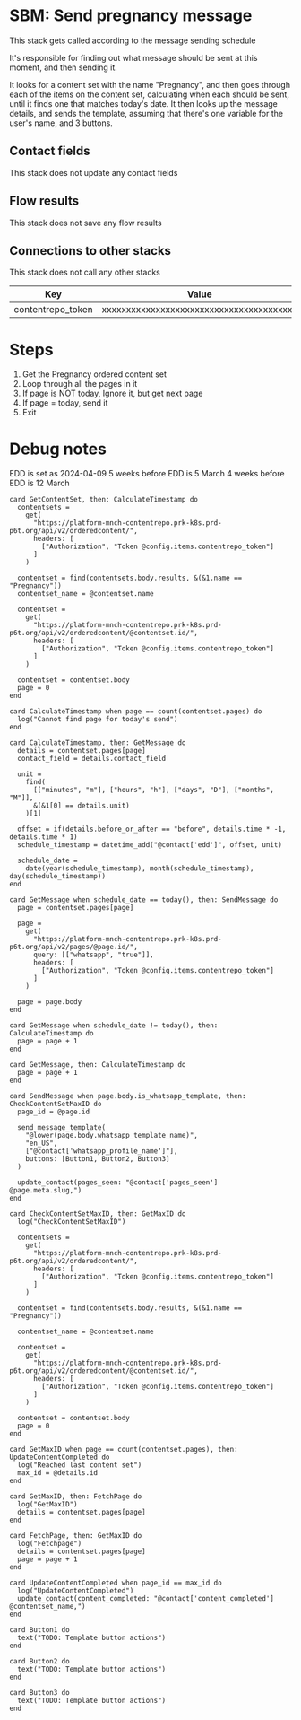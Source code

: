 # SBM: Send pregnancy message

This stack gets called according to the message sending schedule

It's responsible for finding out what message should be sent at this moment, and then sending it.

It looks for a content set with the name "Pregnancy", and then goes through each of the items on the content set, calculating when each should be sent, until it finds one that matches today's date. It then looks up the message details, and sends the template, assuming that there's one variable for the user's name, and 3 buttons.

## Contact fields

This stack does not update any contact fields

## Flow results

This stack does not save any flow results

## Connections to other stacks

This stack does not call any other stacks

<!--
 dictionary: "config"
version: "0.1.0"
columns: [] 
-->

| Key               | Value                                    |
| ----------------- | ---------------------------------------- |
| contentrepo_token | xxxxxxxxxxxxxxxxxxxxxxxxxxxxxxxxxxxxxxxx |

# Steps

1. Get the Pregnancy ordered content set
2. Loop through all the pages in it
3. If page is NOT today, Ignore it, but get next page
4. If page = today, send it
5. Exit

# Debug notes

EDD is set as 2024-04-09
5 weeks before EDD is 5 March
4 weeks before EDD is 12 March

<!-- { section: "ee62614a-95eb-4e52-8ede-b2ddbea826d2", x: 0, y: 0} -->

```stack
card GetContentSet, then: CalculateTimestamp do
  contentsets =
    get(
      "https://platform-mnch-contentrepo.prk-k8s.prd-p6t.org/api/v2/orderedcontent/",
      headers: [
        ["Authorization", "Token @config.items.contentrepo_token"]
      ]
    )

  contentset = find(contentsets.body.results, &(&1.name == "Pregnancy"))
  contentset_name = @contentset.name

  contentset =
    get(
      "https://platform-mnch-contentrepo.prk-k8s.prd-p6t.org/api/v2/orderedcontent/@contentset.id/",
      headers: [
        ["Authorization", "Token @config.items.contentrepo_token"]
      ]
    )

  contentset = contentset.body
  page = 0
end

card CalculateTimestamp when page == count(contentset.pages) do
  log("Cannot find page for today's send")
end

card CalculateTimestamp, then: GetMessage do
  details = contentset.pages[page]
  contact_field = details.contact_field

  unit =
    find(
      [["minutes", "m"], ["hours", "h"], ["days", "D"], ["months", "M"]],
      &(&1[0] == details.unit)
    )[1]

  offset = if(details.before_or_after == "before", details.time * -1, details.time * 1)
  schedule_timestamp = datetime_add("@contact['edd']", offset, unit)

  schedule_date =
    date(year(schedule_timestamp), month(schedule_timestamp), day(schedule_timestamp))
end

card GetMessage when schedule_date == today(), then: SendMessage do
  page = contentset.pages[page]

  page =
    get(
      "https://platform-mnch-contentrepo.prk-k8s.prd-p6t.org/api/v2/pages/@page.id/",
      query: [["whatsapp", "true"]],
      headers: [
        ["Authorization", "Token @config.items.contentrepo_token"]
      ]
    )

  page = page.body
end

card GetMessage when schedule_date != today(), then: CalculateTimestamp do
  page = page + 1
end

card GetMessage, then: CalculateTimestamp do
  page = page + 1
end

card SendMessage when page.body.is_whatsapp_template, then: CheckContentSetMaxID do
  page_id = @page.id

  send_message_template(
    "@lower(page.body.whatsapp_template_name)",
    "en_US",
    ["@contact['whatsapp_profile_name']"],
    buttons: [Button1, Button2, Button3]
  )

  update_contact(pages_seen: "@contact['pages_seen'] @page.meta.slug,")
end

```

```stack
card CheckContentSetMaxID, then: GetMaxID do
  log("CheckContentSetMaxID")

  contentsets =
    get(
      "https://platform-mnch-contentrepo.prk-k8s.prd-p6t.org/api/v2/orderedcontent/",
      headers: [
        ["Authorization", "Token @config.items.contentrepo_token"]
      ]
    )

  contentset = find(contentsets.body.results, &(&1.name == "Pregnancy"))

  contentset_name = @contentset.name

  contentset =
    get(
      "https://platform-mnch-contentrepo.prk-k8s.prd-p6t.org/api/v2/orderedcontent/@contentset.id/",
      headers: [
        ["Authorization", "Token @config.items.contentrepo_token"]
      ]
    )

  contentset = contentset.body
  page = 0
end

card GetMaxID when page == count(contentset.pages), then: UpdateContentCompleted do
  log("Reached last content set")
  max_id = @details.id
end

card GetMaxID, then: FetchPage do
  log("GetMaxID")
  details = contentset.pages[page]
end

card FetchPage, then: GetMaxID do
  log("Fetchpage")
  details = contentset.pages[page]
  page = page + 1
end

card UpdateContentCompleted when page_id == max_id do
  log("UpdateContentCompleted")
  update_contact(content_completed: "@contact['content_completed'] @contentset_name,")
end

```

```stack
card Button1 do
  text("TODO: Template button actions")
end

card Button2 do
  text("TODO: Template button actions")
end

card Button3 do
  text("TODO: Template button actions")
end

```